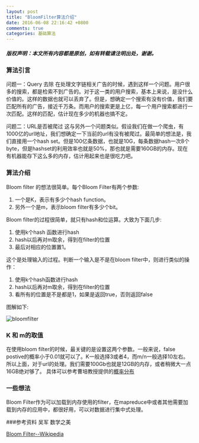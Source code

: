 ```yaml
---
layout: post
title: "BloomFilter算法介绍"
date: 2016-06-08 22:16:42 +0800
comments: true
categories: 基础算法
---
```

##### 版权声明：本文所有内容都是原创，如有转载请注明出处，谢谢。

### 算法引言
问题一：Query 去除
在处理文字链相关广告的时候，遇到这样一个问题。用户很多的搜索，都是检索不到广告的。对于这一类的用户搜索，基本上来说，是没什么价值的。这样的数据也就可以丢弃了。但是，想确定一个搜索有没有价值，我们要匹配所有的广告，接近千万条。而用户的搜索更是上亿，每一个用户搜索都进行一次匹配。这样的匹配，估计现在多少的机器也搞不定。

问题二：URL是否被爬过
这与另外一个问题类似。假设我们在做一个爬虫，有1000亿的url地址，我们想确定一下当前的url有没有被爬过。最简单的想法是，我们直接用一个hash set。但是100亿条数据，也就是10G，每条数据hash一次8个byte，但是hashset的利用效率也就是50%，那也就是需要160GB的内存。现在有机器能存下这么多的内存，估计用起来也是很吃力吧。

### 算法介绍
Bloom filter 的想法很简单。每个Bloom Filter有两个参数:

1. 一个是K，表示有多少个hash function。
2. 另外一个是m，表示bloom filter有多少个bit。

Bloom filter的过程很简单，就只有hash和位运算。大致为下面几步:

1. 使用k个hash 函数进行hash
2. hash以后再对m取余，得到在filter的位置
3. 最后对相应的位置置1。

这个是处理输入的过程。判断一个输入是不是在bloom filter中，则进行类似的操作：

1. 使用k个hash函数进行hash
2. hash以后再对m取余，得到在filter的位置
3. 看所有的位置是不是都是1，如果是返回true，否则返回false

图解如下:

![bloomfilter](https://upload.wikimedia.org/wikipedia/commons/thumb/a/ac/Bloom_filter.svg/649px-Bloom_filter.svg.png)

### K 和 m的取值
在使用bloom filter的时候，最关键的是设置这两个参数。一般来说，false postive的概率小于0.01就可以了。K一般选择3或者4，而m/n一般选择10左右。所以上面，对于url的处理。我们需要100Gb也就是12GB的内存，或者稍微大一点16GB绝对够了。
具体可以参考曹培教授提供的[概率分布](http://pages.cs.wisc.edu/~cao/papers/summary-cache/node8.html)

### 一些想法
Bloom Filter作为可以加载到内存使用的filter，在mapreduce中或者其他需要加载到内存的应用中，都很好用，可以对数据进行集中式处理。

###参考资料
吴军 数学之美

[Bloom Filter--Wikipedia](https://en.wikipedia.org/wiki/Bloom_filter)
